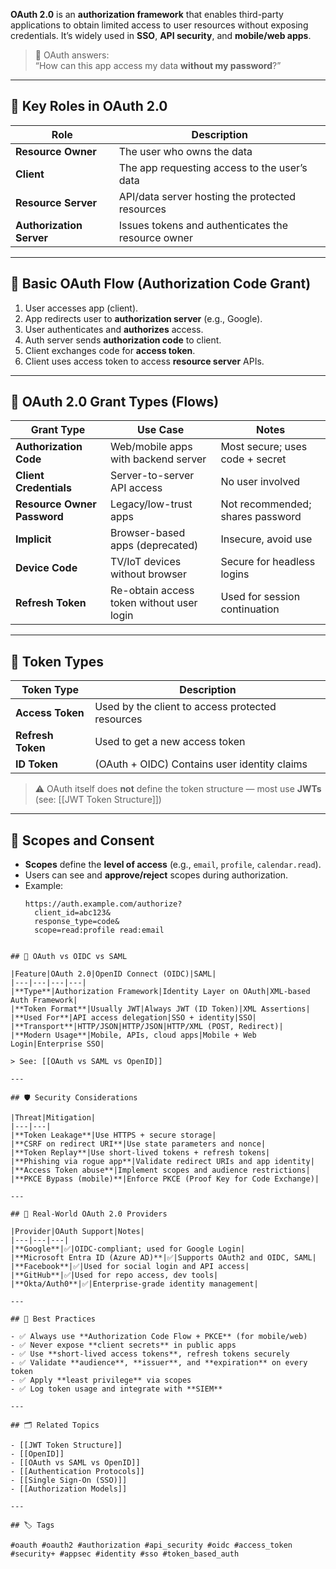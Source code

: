 **OAuth 2.0** is an **authorization framework** that enables third-party applications to obtain limited access to user resources without exposing credentials. It’s widely used in **SSO**, **API security**, and **mobile/web apps**.

> 🔑 OAuth answers:  
> “How can this app access my data **without my password**?”

---

## 🧩 Key Roles in OAuth 2.0

| Role                     | Description                                           |
|--------------------------|-------------------------------------------------------|
| **Resource Owner**       | The user who owns the data                           |
| **Client**               | The app requesting access to the user’s data         |
| **Resource Server**      | API/data server hosting the protected resources       |
| **Authorization Server** | Issues tokens and authenticates the resource owner   |

---

## 🔁 Basic OAuth Flow (Authorization Code Grant)

1. User accesses app (client).
2. App redirects user to **authorization server** (e.g., Google).
3. User authenticates and **authorizes** access.
4. Auth server sends **authorization code** to client.
5. Client exchanges code for **access token**.
6. Client uses access token to access **resource server** APIs.

---

## 🧪 OAuth 2.0 Grant Types (Flows)

| Grant Type              | Use Case                              | Notes                         |
|-------------------------|----------------------------------------|-------------------------------|
| **Authorization Code**  | Web/mobile apps with backend server    | Most secure; uses code + secret |
| **Client Credentials**  | Server-to-server API access            | No user involved               |
| **Resource Owner Password** | Legacy/low-trust apps             | Not recommended; shares password |
| **Implicit**            | Browser-based apps (deprecated)        | Insecure, avoid use           |
| **Device Code**         | TV/IoT devices without browser         | Secure for headless logins    |
| **Refresh Token**       | Re-obtain access token without user login | Used for session continuation |

---

## 🔑 Token Types

| Token Type         | Description                                   |
|--------------------|-----------------------------------------------|
| **Access Token**   | Used by the client to access protected resources |
| **Refresh Token**  | Used to get a new access token                |
| **ID Token**       | (OAuth + OIDC) Contains user identity claims  |

> ⚠️ OAuth itself does **not** define the token structure — most use **JWTs** (see: [[JWT Token Structure]])

---

## 🧠 Scopes and Consent

- **Scopes** define the **level of access** (e.g., `email`, `profile`, `calendar.read`).
- Users can see and **approve/reject** scopes during authorization.
- Example:
  ```http
  https://auth.example.com/authorize?
    client_id=abc123&
    response_type=code&
    scope=read:profile read:email
```

## 🧱 OAuth vs OIDC vs SAML

|Feature|OAuth 2.0|OpenID Connect (OIDC)|SAML|
|---|---|---|---|
|**Type**|Authorization Framework|Identity Layer on OAuth|XML-based Auth Framework|
|**Token Format**|Usually JWT|Always JWT (ID Token)|XML Assertions|
|**Used For**|API access delegation|SSO + identity|SSO|
|**Transport**|HTTP/JSON|HTTP/JSON|HTTP/XML (POST, Redirect)|
|**Modern Usage**|Mobile, APIs, cloud apps|Mobile + Web Login|Enterprise SSO|

> See: [[OAuth vs SAML vs OpenID]]

---

## 🛡️ Security Considerations

|Threat|Mitigation|
|---|---|
|**Token Leakage**|Use HTTPS + secure storage|
|**CSRF on redirect URI**|Use state parameters and nonce|
|**Token Replay**|Use short-lived tokens + refresh tokens|
|**Phishing via rogue app**|Validate redirect URIs and app identity|
|**Access Token abuse**|Implement scopes and audience restrictions|
|**PKCE Bypass (mobile)**|Enforce PKCE (Proof Key for Code Exchange)|

---

## 🧰 Real-World OAuth 2.0 Providers

|Provider|OAuth Support|Notes|
|---|---|---|
|**Google**|✅|OIDC-compliant; used for Google Login|
|**Microsoft Entra ID (Azure AD)**|✅|Supports OAuth2 and OIDC, SAML|
|**Facebook**|✅|Used for social login and API access|
|**GitHub**|✅|Used for repo access, dev tools|
|**Okta/Auth0**|✅|Enterprise-grade identity management|

---

## 🧠 Best Practices

- ✅ Always use **Authorization Code Flow + PKCE** (for mobile/web)
- ✅ Never expose **client secrets** in public apps
- ✅ Use **short-lived access tokens**, refresh tokens securely
- ✅ Validate **audience**, **issuer**, and **expiration** on every token
- ✅ Apply **least privilege** via scopes
- ✅ Log token usage and integrate with **SIEM**

---

## 🗂 Related Topics

- [[JWT Token Structure]]
- [[OpenID]]
- [[OAuth vs SAML vs OpenID]]
- [[Authentication Protocols]]
- [[Single Sign-On (SSO)]]
- [[Authorization Models]]

---

## 🏷 Tags

#oauth #oauth2 #authorization #api_security #oidc #access_token #security+ #appsec #identity #sso #token_based_auth